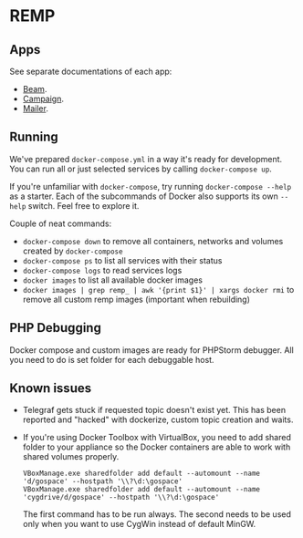 # REMP

## Apps

See separate documentations of each app:
* [Beam](Beam).
* [Campaign](Campaign).
* [Mailer](Mailer).

## Running

We've prepared `docker-compose.yml` in a way it's ready for development. You can run all or just selected services by calling `docker-compose up`.

If you're unfamiliar with `docker-compose`, try running `docker-compose --help` as a starter. Each of the subcommands of Docker also supports its own `--help` switch. Feel free to explore it.

Couple of neat commands:
* `docker-compose down` to remove all containers, networks and volumes created by `docker-compose`
* `docker-compose ps` to list all services with their status
* `docker-compose logs` to read services logs
* `docker images` to list all available docker images
* `docker images | grep remp_ | awk '{print $1}' | xargs docker rmi` to remove all custom remp images (important when rebuilding)

## PHP Debugging

Docker compose and custom images are ready for PHPStorm debugger. All you need to do is set folder for each debuggable host.

## Known issues

- Telegraf gets stuck if requested topic doesn't exist yet. This has been reported and "hacked" with dockerize, custom topic creation and waits.

- If you're using Docker Toolbox with VirtualBox, you need to add shared folder to your appliance so the Docker containers
are able to work with shared volumes properly.

    ```
    VBoxManage.exe sharedfolder add default --automount --name 'd/gospace' --hostpath '\\?\d:\gospace'
    VBoxManage.exe sharedfolder add default --automount --name 'cygdrive/d/gospace' --hostpath '\\?\d:\gospace'
    ```

    The first command has to be run always. The second needs to be used only when you want to use CygWin instead of default MinGW.
